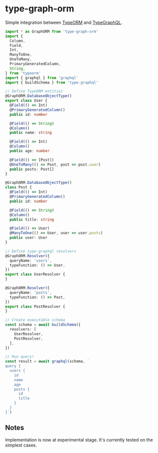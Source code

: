 # type-graph-orm

Simple integration between [TypeORM](https://github.com/typeorm/typeorm) and [TypeGraphQL](https://github.com/19majkel94/type-graphql).

```typescript
import * as GraphORM from 'type-graph-orm'
import {
  Column,
  Field,
  Int,
  ManyToOne,
  OneToMany,
  PrimaryGeneratedColumn,
  String,
} from 'typeorm'
import { graphql } from 'graphql'
import { buildSchema } from 'type-graphql'

// Define TypeORM entities
@GraphORM.DatabaseObjectType()
export class User {
  @Field(() => Int)
  @PrimaryGeneratedColumn()
  public id: number

  @Field(() => String)
  @Column()
  public name: string

  @Field(() => Int)
  @Column()
  public age: number

  @Field(() => [Post])
  @OneToMany(() => Post, post => post.user)
  public posts: Post[]
}

@GraphORM.DatabaseObjectType()
class Post {
  @Field(() => Int)
  @PrimaryGeneratedColumn()
  public id: number

  @Field(() => String)
  @Column()
  public title: string

  @Field(() => User)
  @ManyToOne(() => User, user => user.posts)
  public user: User
}

// Define type-graphql resolvers
@GraphORM.Resolver({
  queryName: 'users',
  typeFunction: () => User,
})
export class UserResolver {
}

@GraphORM.Resolver({
  queryName: 'posts',
  typeFunction: () => Post,
})
export class PostResolver {
}

// Create executable schema
const schema = await buildSchema({
  resolvers: [
    UserResolver,
    PostResolver,
  ],
})

// Run query!
const result = await graphql(schema, `
query {
  users {
    id
    name
    age
    posts {
      id
      title
    }
  }
}`)
```

## Notes

Implementation is now at experimental stage. It's currently tested on the simplest cases.
